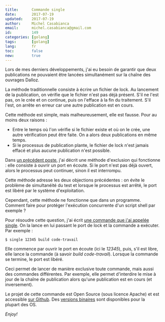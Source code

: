 ```yaml
---
title:      Commande single
date:       2017-07-19
updated:    2017-07-19
author:     Michel Casabianca
email:      michel.casabianca@gmail.com
id:         149
categories: [golang]
tags:       [golang]
lang:       fr
toc:        false
new:        true
---
```


Lors de mes derniers développements, j'ai eu besoin de garantir que deux publications ne pouvaient être lancées simultanément sur la chaîne des ouvrages Dalloz.

<!--more-->

La méthode traditionnelle consiste à écrire un fichier de lock. Au lancement de la publication, on vérifie que le fichier n'est pas déjà présent. S'il ne l'est pas, on le crée et on continue, puis on l'efface à la fin du traitement. S'il l'est, on arrête en erreur car une autre publication est en cours.

Cette méthode est simple, mais malheureusement, elle est fausse. Pour au moins deux raisons :

- Entre le temps où l'on vérifie si le fichier existe et où on le crée, une autre vérification peut être faite. On a alors deux publications en même temps.
- Si le processus de publication plante, le fichier de lock n'est jamais effacé et plus aucune publication n'est possible.

Dans [un précédent poste](http://sweetohm.net/blog/133.html), j'ai décrit une méthode d'exclusion qui fonctionne : elle consiste à ouvrir un port en écoute. Si le port n'est pas déjà ouvert, alors le processus peut continuer, sinon il est interrompu.

Cette méthode adresse les deux objections précédentes : on évite le problème de simultanéité du test et lorsque le processus est arrêté, le port est libéré par le système d'exploitation.

Cependant, cette méthode ne fonctionne que dans un programme. Comment faire pour protéger l'exécution concurrente d'un script shell par exemple ?

Pour résoudre cette question, j'ai écrit [une commande que j'ai appelée single](http://github.com/c4s4/single). On la lance en lui passant le port de lock et la commande a exécuter. Par exemple :

    $ single 12345 build code-travail

Elle commence par ouvrir le port en écoute (ici le *12345*), puis, s'il est libre, elle lance la commande (à savoir *build code-travail*). Lorsque la commande se termine, le port est libéré.

Ceci permet de lancer de manière exclusive toute commande, mais aussi des commandes différentes. Par exemple, elle permet d'interdire le mise à jour de la chaîne de publication alors qu'une publication est en cours (et inversement).

Le projet de cette commande est Open Source (sous licence Apache) et est accessible [sur Github](http://github.com/c4s4/single). Des [versions binaires](http://github.com/c4s4/single/releases) sont disponibles pour la plupart des OS.

*Enjoy!*
